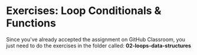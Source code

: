# Exercises: Loop Conditionals & Functions

Since you've already accepted the assignment on GitHub Classroom, you just need to do the exercises in the folder called: **02-loops-data-structures**
